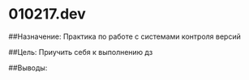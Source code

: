 # 010217.dev

##Назначение:
Практика по работе с системами контроля версий

##Цель:
Приучить себя к выполнению дз

##Выводы:
